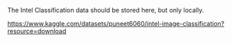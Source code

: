 The Intel Classification data should be stored here, but only locally.

https://www.kaggle.com/datasets/puneet6060/intel-image-classification?resource=download